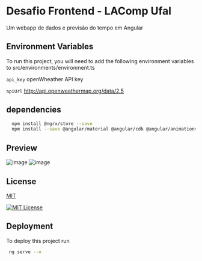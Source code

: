 
# Desafio Frontend - LAComp Ufal

Um webapp de dados e previsão do tempo em Angular




## Environment Variables

To run this project, you will need to add the following environment variables to src/environments/environment.ts

`api_key` openWheather API key

`apiUrl` http://api.openweathermap.org/data/2.5


## dependencies



```bash
  npm install @ngrx/store --save
  npm install --save @angular/material @angular/cdk @angular/animations
```
    
    
## Preview

![image](https://github.com/Eu-FelipeDev/teste-LAComp-Frontend/assets/128178415/2d8e099a-9935-4ee9-b1c7-1cdc61e2bf15)
![image](https://github.com/Eu-FelipeDev/teste-LAComp-Frontend/assets/128178415/299a8b40-d106-4b74-9d61-177fb458717f)

 
    
    
## License

[MIT](https://choosealicense.com/licenses/mit/)

[![MIT License](https://img.shields.io/badge/License-MIT-green.svg)](https://choosealicense.com/licenses/mit/)


## Deployment

To deploy this project run

```bash
 ng serve --o
```




